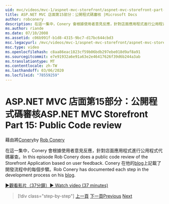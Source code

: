 ```yaml
---
uid: mvc/videos/mvc-1/aspnet-mvc-storefront/aspnet-mvc-storefront-part-15-public-code-review
title: ASP.NET MVC 店面第15部分：公開程式碼審核 |Microsoft Docs
author: robconery
description: 在這一集中，Conery 會根據使用者意見反應，針對店面應用程式進行公用程式代碼審查。 Conery 已記載了開發中的每個步驟 。
ms.author: riande
ms.date: 07/10/2008
ms.assetid: c06b991f-b1d8-4315-9bc7-d17bc644cbd3
msc.legacyurl: /mvc/videos/mvc-1/aspnet-mvc-storefront/aspnet-mvc-storefront-part-15-public-code-review
msc.type: video
ms.openlocfilehash: c8aa86eac1823cf59b06bdb297ebe018d9af8a91
ms.sourcegitcommit: e7e91932a6e91a63e2e46417626f39d6b244a3ab
ms.translationtype: MT
ms.contentlocale: zh-TW
ms.lasthandoff: 03/06/2020
ms.locfileid: "78559259"
---
```

# <a name="aspnet-mvc-storefront-part-15-public-code-review"></a><span data-ttu-id="9f720-104">ASP.NET MVC 店面第15部分：公開程式碼審核</span><span class="sxs-lookup"><span data-stu-id="9f720-104">ASP.NET MVC Storefront Part 15: Public Code review</span></span>

<span data-ttu-id="9f720-105">藉由將[Conery](https://github.com/robconery)</span><span class="sxs-lookup"><span data-stu-id="9f720-105">by [Rob Conery](https://github.com/robconery)</span></span>

<span data-ttu-id="9f720-106">在這一集中，Conery 會根據使用者意見反應，針對店面應用程式進行公用程式代碼審查。</span><span class="sxs-lookup"><span data-stu-id="9f720-106">In this episode Rob Conery does a public code review of the Storefront Application based on user feedback.</span></span> <span data-ttu-id="9f720-107">Conery 在他的[blog](http://blog.wekeroad.com/mvc-storefront/mvcstore-part-15/)上記載了開發流程中的每個步驟。</span><span class="sxs-lookup"><span data-stu-id="9f720-107">Rob Conery has documented each step in the development process on his [blog](http://blog.wekeroad.com/mvc-storefront/mvcstore-part-15/).</span></span>

[<span data-ttu-id="9f720-108">&#9654;觀看影片（37分鐘）</span><span class="sxs-lookup"><span data-stu-id="9f720-108">&#9654; Watch video (37 minutes)</span></span>](https://channel9.msdn.com/Blogs/ASP-NET-Site-Videos/aspnet-mvc-storefront-part-15-public-code-review)

> [!div class="step-by-step"]
> <span data-ttu-id="9f720-109">[上一頁](aspnet-mvc-storefront-part-14-rich-client-interaction.md)
> [下一頁](aspnet-mvc-storefront-part-16-membership-redo-with-openid.md)</span><span class="sxs-lookup"><span data-stu-id="9f720-109">[Previous](aspnet-mvc-storefront-part-14-rich-client-interaction.md)
[Next](aspnet-mvc-storefront-part-16-membership-redo-with-openid.md)</span></span>

